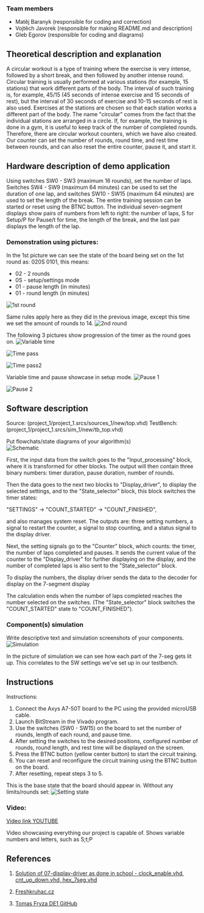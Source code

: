### Team members

* Matěj Baranyk (responsible for coding and correction)
* Vojtěch Javorek (responsible for making README.md and description)
* Gleb Egorov (responsible for coding and diagrams)

## Theoretical description and explanation                                                
A circular workout is a type of training where the exercise is very intense, followed by a short break, and then followed by another intense round. Circular training is usually performed at various stations (for example, 15 stations) that work different parts of the body. The interval of such training is, for example, 45/15 (45 seconds of intense exercise and 15 seconds of rest), but the interval of 30 seconds of exercise and 10-15 seconds of rest is also used. Exercises at the stations are chosen so that each station works a different part of the body. The name "circular" comes from the fact that the individual stations are arranged in a circle. If, for example, the training is done in a gym, it is useful to keep track of the number of completed rounds. Therefore, there are circular workout counters, which we have also created. Our counter can set the number of rounds, round time, and rest time between rounds, and can also reset the entire counter, pause it, and start it.

## Hardware description of demo application                                               
Using switches SW0 - SW3 (maximum 16 rounds), set the number of laps. Switches SW4 - SW9 (maximum 64 minutes) can be used to set the duration of one lap, and switches SW10 - SW15 (maximum 64 minutes) are used to set the length of the break. The entire training session can be started or reset using the BTNC button. The individual seven-segment displays show pairs of numbers from left to right: the number of laps, S for Setup/P for Pause/t for time, the length of the break, and the last pair displays the length of the lap.

### Demonstration using pictures:
In the 1st picture we can see the state of the board being set on the 1st round as: 020S 0101, this means:

* 02 - 2 rounds
* 0S - setup/settings mode
* 01 - pause length (in minutes)
* 01 - round length (in minutes)

![1st round](images/kolo1.jpg)

Same rules apply here as they did in the previous image, except this time we set the amount of rounds to 14.
![2nd round](images/kolo2.jpg)

The following 3 pictures show progression of the timer as the round goes on. 
![Variable time](images/cas1.jpg)

![Time pass](images/cas2.jpg)

![Time pass2](images/cas3.jpg)

Variable time and pause showcase in setup mode.
![Pause 1](images/caspauza1.jpg)

![Pause 2](images/caspuaza2.jpg)

## Software description
Source: (project_1/project_1.srcs/sources_1/new/top.vhd)
TestBench: (project_1/project_1.srcs/sim_1/new/tb_top.vhd)

Put flowchats/state diagrams of your algorithm(s)                                         
![Schematic](images/diagram2.jpeg)

First, the input data from the switch goes to the "Input_processing" block, where it is transformed for other blocks. The output will then contain three binary numbers: timer duration, pause duration, number of rounds.

  Then the data goes to the next two blocks to "Display_driver", to display the selected settings, and to the "State_selector" block, this block switches the timer states:
  
  "SETTINGS" -> "COUNT_STARTED" -> "COUNT_FINISHED",
  
  and also manages system reset. The outputs are: three setting numbers, a signal to restart the counter, a signal to stop counting, and a status signal to the display driver.
  
  Next, the setting signals go to the "Counter" block, which counts: the timer, the number of laps completed and pauses. It sends the current value of the counter to the "Display_driver" for further displaying on the display, and the number of completed laps is also sent to the "State_selector" block.

To display the numbers, the display driver sends the data to the decoder for display on the 7-segment display

The calculation ends when the number of laps completed reaches the number selected on the switches. (The "State_selector" block switches the "COUNT_STARTED" state to "COUNT_FINISHED").

### Component(s) simulation 											
Write descriptive text and simulation screenshots of your components.
![Simulation](images/sim.png)


In the picture of simulation we can see how each part of the 7-seg gets lit up. This correlates to the SW settings we've set up in our testbench. 

## Instructions                                                                           

Instructions:

1. Connect the Axys A7-50T board to the PC using the provided microUSB cable.
2. Launch BitStream in the Vivado program.
3. Use the switches (SW0 - SW15) on the board to set the number of rounds, length of each round, and pause time.
4. After setting the switches to the desired positions, configured number of rounds, round length, and rest time will be displayed on the screen.
5. Press the BTNC button (yellow center button) to start the circuit training.
6. You can reset and reconfigure the circuit training using the BTNC button on the board.
7. After resetting, repeat steps 3 to 5.

This is the base state that the board should appear in. Without any limits/rounds set:
![Setting state](images/zaklad.jpg)


### Video:
[Video link YOUTUBE](https://www.youtube.com/watch?v=pLNbUWPhGSs)

Video showcasing everything our project is capable of. Shows variable numbers and letters, such as S;t;P

## References                                                                            

1. [Solution of 07-display-driver as done in school - clock_enable.vhd, cnt_up_down.vhd, hex_7seg.vhd](https://github.com/BaranykMatej/digital-electronics-1/tree/main/07-display_driver/display_driver/display_driver.srcs/sources_1/new)

2. [Freshkruhac.cz](https://freshkruhac.cz/kruhovy-trenink/)

3. [Tomas Fryza DE1 GitHub](https://github.com/tomas-fryza/digital-electronics-1)
